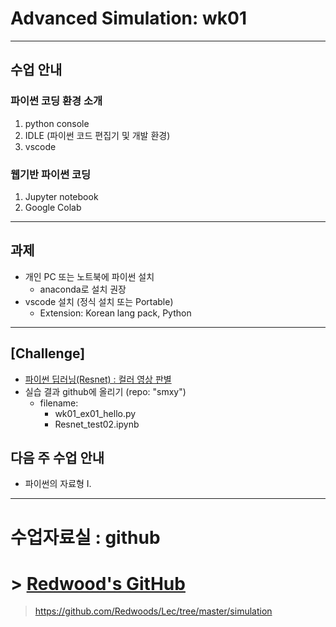 # Advanced Simulation: wk01

---
## 수업 안내

### 파이썬 코딩 환경 소개
1. python console
2. IDLE (파이썬 코드 편집기 및 개발 환경)
3. vscode

### 웹기반 파이썬 코딩
1. Jupyter notebook
2. Google Colab

---
## 과제
- 개인 PC 또는 노트북에 파이썬 설치
  - anaconda로 설치 권장
- vscode 설치 (정식 설치 또는 Portable)
  - Extension: Korean lang pack,  Python

---
## [Challenge]
- [파이썬 딥러닝(Resnet) : 컬러 영상 판별](https://github.com/Redwoods/Py/blob/master/py-ml-dl-tf/resnet/Resnet_test01.ipynb)
- 실습 결과 github에 올리기 (repo: "smxy")
  - filename: 
    - wk01_ex01_hello.py
    - Resnet_test02.ipynb
  
## 다음 주 수업 안내
- 파이썬의 자료형 I.
 
---

# 수업자료실 : github

# > [Redwood's GitHub](https://github.com/Redwoods/Lec/tree/master/simulation)

> https://github.com/Redwoods/Lec/tree/master/simulation
